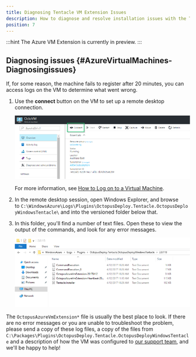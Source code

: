 ```yaml
---
title: Diagnosing Tentacle VM Extension Issues
description: How to diagnose and resolve installation issues with the Tentacle VM Extension
position: 7
---
```


:::hint
The Azure VM Extension is currently in preview.
:::

## Diagnosing issues {#AzureVirtualMachines-Diagnosingissues}

If, for some reason, the machine fails to register after 20 minutes, you can access logs on the VM to determine what went wrong.

1. Use the **connect** button on the VM to set up a remote desktop connection.

   ![Connecting to a VM via RDP](diagnosing-issues-connect-via-rdp.png "width=500")

   For more information, see [How to Log on to a Virtual Machine](http://azure.microsoft.com/en-us/documentation/articles/virtual-machines-log-on-windows-server/).

2. In the remote desktop session, open Windows Explorer, and browse to `C:\WindowsAzure\Logs\Plugins\OctopusDeploy.Tentacle.OctopusDeployWindowsTentacle\` and into the versioned folder below that.

3. In this folder, you'll find a number of text files. Open these to view the output of the commands, and look for any error messages.

   ![Windows Explorer - logs folder](diagnosing-issues-logs-folder.png "width=500")

The `OctopusAzureVmExtension*` file is usually the best place to look. If there are no error messages or you are unable to troubleshoot the problem, please send a copy of these log files, a copy of the files from `C:\Packages\Plugins\OctopusDeploy.Tentacle.OctopusDeployWindowsTentacle` and a description of how the VM was configured to [our support team](http://octopusdeploy.com/support), and we'll be happy to help!
